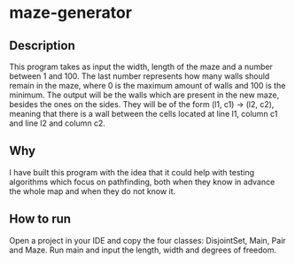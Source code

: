 # maze-generator

## Description
This program takes as input the width, length of the maze and a number between 1 and 100. The last number represents how many walls should remain in the maze, where 0 is the maximum amount of walls and 100 is the minimum. The output will be the walls which are present in the new maze, besides the ones on the sides. They will be of the form (l1, c1) -> (l2, c2), meaning that there is a wall between the cells located at line l1, column c1 and line l2 and column c2.

## Why
I have built this program with the idea that it could help with testing algorithms which focus on pathfinding, both when they know in advance the whole map and when they do not know it. 

## How to run
Open a project in your IDE and copy the four classes: DisjointSet, Main, Pair and Maze. Run main and input the length, width and degrees of freedom.
